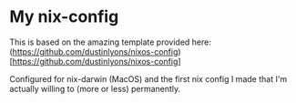 # My nix-config

This is based on the amazing template provided here: (https://github.com/dustinlyons/nixos-config)[https://github.com/dustinlyons/nixos-config]

Configured for nix-darwin (MacOS) and the first nix config I made that I'm actually willing to (more or less) permanently. 
